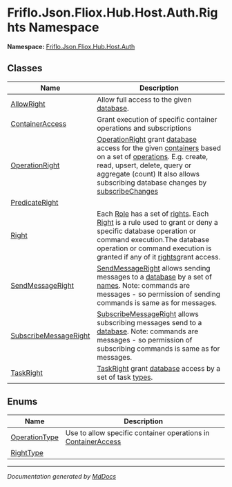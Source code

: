 ﻿<!--  
  <auto-generated>   
    The contents of this file were generated by a tool.  
    Changes to this file may be list if the file is regenerated  
  </auto-generated>   
-->

# Friflo.Json.Fliox.Hub.Host.Auth.Rights Namespace

**Namespace:** [Friflo.Json.Fliox.Hub.Host.Auth](../index.md)  

## Classes

| Name                                                    | Description                                                                                                                                                                                                                                                                                                                                                                                                                                              |
| ------------------------------------------------------- | -------------------------------------------------------------------------------------------------------------------------------------------------------------------------------------------------------------------------------------------------------------------------------------------------------------------------------------------------------------------------------------------------------------------------------------------------------- |
| [AllowRight](AllowRight/index.md)                       | Allow full access to the given [database](AllowRight/fields/database.md).                                                                                                                                                                                                                                                                                                                                                                                |
| [ContainerAccess](ContainerAccess/index.md)             | Grant execution of specific container operations and subscriptions                                                                                                                                                                                                                                                                                                                                                                                       |
| [OperationRight](OperationRight/index.md)               | [OperationRight](OperationRight/index.md) grant [database](OperationRight/fields/database.md) access for the given [containers](OperationRight/fields/containers.md)            based on a set of [operations](ContainerAccess/fields/operations.md).             E.g. create, read, upsert, delete, query or aggregate (count)            It also allows subscribing database changes by [subscribeChanges](ContainerAccess/fields/subscribeChanges.md) |
| [PredicateRight](PredicateRight/index.md)               |                                                                                                                                                                                                                                                                                                                                                                                                                                                          |
| [Right](Right/index.md)                                 | Each [Role](../../../DB/UserAuth/Role/index.md) has a set of [rights](../../../DB/UserAuth/Role/fields/rights.md). Each [Right](Right/index.md) is a rule used to grant or deny a specific database operation or command execution.The database operation or command execution is granted if any of it [rights](../../../DB/UserAuth/Role/fields/rights.md)grant access.                                                                                 |
| [SendMessageRight](SendMessageRight/index.md)           | [SendMessageRight](SendMessageRight/index.md) allows sending messages to a [database](SendMessageRight/fields/database.md) by a set of [names](SendMessageRight/fields/names.md).            Note: commands are messages \- so permission of sending commands is same as for messages.                                                                                                                                                                   |
| [SubscribeMessageRight](SubscribeMessageRight/index.md) | [SubscribeMessageRight](SubscribeMessageRight/index.md) allows subscribing messages send to a [database](SubscribeMessageRight/fields/database.md).            Note: commands are messages \- so permission of subscribing commands is same as for messages.                                                                                                                                                                                             |
| [TaskRight](TaskRight/index.md)                         | [TaskRight](TaskRight/index.md) grant [database](TaskRight/fields/database.md) access by a set of task [types](TaskRight/fields/types.md).                                                                                                                                                                                                                                                                                                               |

## Enums

| Name                                    | Description                                                                               |
| --------------------------------------- | ----------------------------------------------------------------------------------------- |
| [OperationType](OperationType/index.md) | Use to allow specific container operations in [ContainerAccess](ContainerAccess/index.md) |
| [RightType](RightType/index.md)         |                                                                                           |

___

*Documentation generated by [MdDocs](https://github.com/ap0llo/mddocs)*
